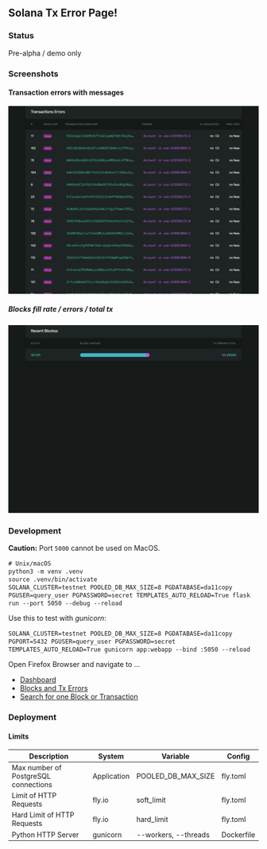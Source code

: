 ## Solana Tx Error Page!

### Status
Pre-alpha / demo only

### Screenshots

#### Transaction errors with messages
![Transaction Errors](docs/tx-errors.png "Transaction Errors")

##### Blocks fill rate / errors / total tx
![Recent Blocks](docs/blocks.png "Blocks Content")


### Development
**Caution:** Port `5000` cannot be used on MacOS.

```
# Unix/macOS
python3 -m venv .venv
source .venv/bin/activate
SOLANA_CLUSTER=testnet POOLED_DB_MAX_SIZE=8 PGDATABASE=da11copy PGUSER=query_user PGPASSWORD=secret TEMPLATES_AUTO_RELOAD=True flask run --port 5050 --debug --reload
```

Use this to test with _gunicorn_: 
```
SOLANA_CLUSTER=testnet POOLED_DB_MAX_SIZE=8 PGDATABASE=da11copy PGPORT=5432 PGUSER=query_user PGPASSWORD=secret TEMPLATES_AUTO_RELOAD=True gunicorn app:webapp --bind :5050 --reload
```

Open Firefox Browser and navigate to ...
* [Dashboard](http://localhost:5050/dashboard)
* [Blocks and Tx Errors](http://localhost:5050/recent-blocks)
* [Search for one Block or Transaction](http://localhost:5050/search)

### Deployment
#### Limits
| Description                         | System      | Variable               | Config     |
|-------------------------------------|-------------|------------------------|------------|
| Max number of PostgreSQL connections | Application | POOLED_DB_MAX_SIZE     | fly.toml   |
| Limit of HTTP Requests              | fly.io      | soft_limit             | fly.toml   |
| Hard Limit of HTTP Requests         | fly.io      | hard_limit             | fly.toml   |
| Python HTTP Server                  | gunicorn    | --workers, --threads | Dockerfile |

